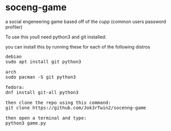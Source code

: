 # soceng-game
a social engeneering game based off of the cupp (common users password profiler)

To use this youll need python3 and git installed:

you can install this by running these for each of the following distros
<pre>
debian
sudo apt install git python3

arch
sudo pacman -S git python3

fedora:
dnf install git-all python3

then clone the repo using this command:
git clone https://github.com/Jok3rTwin2/socenng-game

then open a terminal and type:
python3 game.py
<pre>

